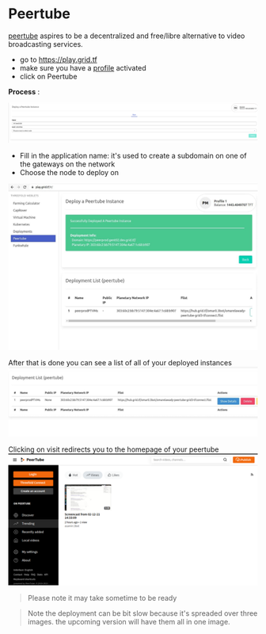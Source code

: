 # Peertube

[peertube](https://joinpeertube.org/) aspires to be a decentralized and free/libre alternative to video broadcasting services.


- go to https://play.grid.tf
- make sure you have a [profile](weblets_profile_manager) activated
- click on Peertube


__Process__ : 

![](img/weblet_peertube1.png)

- Fill in the application name: it's used to create a subdomain on one of the gateways on the network
- Choose the node to deploy on

![](img/weblet_peertube_deployed.jpg)

After that is done you can see a list of all of your deployed instances
![](img/weblet_peertube2.png)


Clicking on visit redirects you to the homepage of your peertube
![](img/weblet_peertube_instance.png)

> Please note it may take sometime to be ready

> Note the deployment can be bit slow because it's spreaded over three images. the upcoming version will have them all in one image.